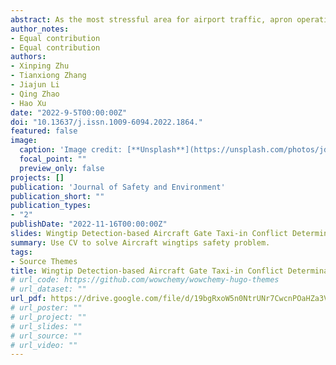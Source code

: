```yaml
---
abstract: As the most stressful area for airport traffic, apron operation safety is getting increasing attention from all walks of life. For the possible wingtip scraping problem in the process of aircraft taxiing into the gate, a conflict determination method for the aircraft gate taxi-in process based on wingtip keypoint detection is designed. The aircraft gate taxi-in conflict detection model with object detection, keypoint detection, coordinate conversion and conflict pre-warning is designed using the apron activity video as the monitoring data source; Combining the needs of aircraft wingtip detection in the apron, the fourth level branch and the fourth stage of the original HRNet are streamlined to obtain the HRNet-lite network to realize the lightweight processing of the network; In view of the shortcomings of the traditional video conflict detection based on the distance determination of imaging pixels, a coordinate conversion algorithm for fixed surveillance cameras is designed to convert the coordinates of imaging pixels to the actual coordinates located on the apron surface to improve the accuracy of conflict determination based on distance determination; Considering the static spacing criteria and dynamic collision avoidance process for aircraft activities in the apron, a method is proposed to delineate the wingtip safety zone containing the early warning zone and the warning zone, and a corresponding conflict detection model is designed for the scraping after the vehicle invades the wingtip safety zone; The physical sandbox of an airport corresponding to the apron is constructed to validate the aircraft wingtip conflict detection model, and the results show that the average F1-Score of model warning is 92.22% and the average F1-Score of early warning is 97.93%. The model is less affected by the changes of aircraft taxi-in speed, aircraft wingspan, and vehicle speed, which has strong robustness. This project can be extended to all kinds of airports to reduce the accident rate in the apron and realize the key guarantee for the safety of apron operation.
author_notes:
- Equal contribution
- Equal contribution
authors:
- Xinping Zhu
- Tianxiong Zhang
- Jiajun Li
- Qing Zhao
- Hao Xu
date: "2022-9-5T00:00:00Z"
doi: "10.13637/j.issn.1009-6094.2022.1864."
featured: false
image:
  caption: 'Image credit: [**Unsplash**](https://unsplash.com/photos/jdD8gXaTZsc)'
  focal_point: ""
  preview_only: false
projects: []
publication: 'Journal of Safety and Environment'
publication_short: ""
publication_types:
- "2"
publishDate: "2022-11-16T00:00:00Z"
slides: Wingtip Detection-based Aircraft Gate Taxi-in Conflict Determination
summary: Use CV to solve Aircraft wingtips safety problem.
tags:
- Source Themes
title: Wingtip Detection-based Aircraft Gate Taxi-in Conflict Determination
# url_code: https://github.com/wowchemy/wowchemy-hugo-themes
# url_dataset: ""
url_pdf: https://drive.google.com/file/d/19bgRxoW5n0NtrUNr7CwcnPOaHZa3VslM/view?usp=sharing
# url_poster: ""
# url_project: ""
# url_slides: ""
# url_source: ""
# url_video: ""
---
```



